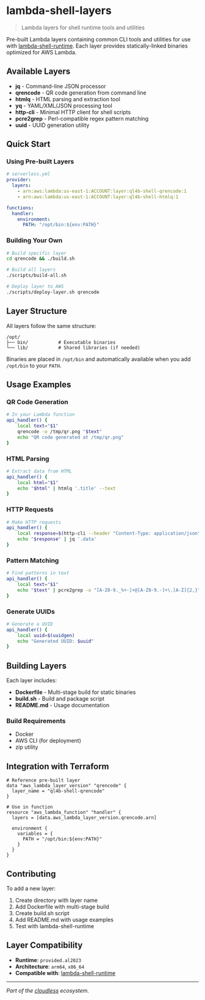 # lambda-shell-layers

> Lambda layers for shell runtime tools and utilities

Pre-built Lambda layers containing common CLI tools and utilities for use with [lambda-shell-runtime](https://github.com/ql4b/lambda-shell-runtime). Each layer provides statically-linked binaries optimized for AWS Lambda.

## Available Layers

- **jq** - Command-line JSON processor
- **qrencode** - QR code generation from command line
- **htmlq** - HTML parsing and extraction tool
- **yq** - YAML/XML/JSON processing tool
- **http-cli** - Minimal HTTP client for shell scripts
- **pcre2grep** - Perl-compatible regex pattern matching
- **uuid** - UUID generation utility

## Quick Start

### Using Pre-built Layers

```yaml
# serverless.yml
provider:
  layers:
    - arn:aws:lambda:us-east-1:ACCOUNT:layer:ql4b-shell-qrencode:1
    - arn:aws:lambda:us-east-1:ACCOUNT:layer:ql4b-shell-htmlq:1

functions:
  handler:
    environment:
      PATH: "/opt/bin:${env:PATH}"
```

### Building Your Own

```bash
# Build specific layer
cd qrencode && ./build.sh

# Build all layers
./scripts/build-all.sh

# Deploy layer to AWS
./scripts/deploy-layer.sh qrencode
```

## Layer Structure

All layers follow the same structure:

```
/opt/
├── bin/           # Executable binaries
└── lib/           # Shared libraries (if needed)
```

Binaries are placed in `/opt/bin` and automatically available when you add `/opt/bin` to your `PATH`.

## Usage Examples

### QR Code Generation

```bash
# In your Lambda function
api_handler() {
    local text="$1"
    qrencode -o /tmp/qr.png "$text"
    echo "QR code generated at /tmp/qr.png"
}
```

### HTML Parsing

```bash
# Extract data from HTML
api_handler() {
    local html="$1"
    echo "$html" | htmlq '.title' --text
}
```

### HTTP Requests

```bash
# Make HTTP requests
api_handler() {
    local response=$(http-cli --header "Content-Type: application/json" https://api.example.com)
    echo "$response" | jq '.data'
}
```

### Pattern Matching

```bash
# Find patterns in text
api_handler() {
    local text="$1"
    echo "$text" | pcre2grep -o "[A-Z0-9._%+-]+@[A-Z0-9.-]+\.[A-Z]{2,}" --ignore-case
}
```

### Generate UUIDs

```bash
# Generate a UUID
api_handler() {
    local uuid=$(uuidgen)
    echo "Generated UUID: $uuid"
}
```

## Building Layers

Each layer includes:

- **Dockerfile** - Multi-stage build for static binaries
- **build.sh** - Build and package script
- **README.md** - Usage documentation

### Build Requirements

- Docker
- AWS CLI (for deployment)
- zip utility

## Integration with Terraform

```hcl
# Reference pre-built layer
data "aws_lambda_layer_version" "qrencode" {
  layer_name = "ql4b-shell-qrencode"
}

# Use in function
resource "aws_lambda_function" "handler" {
  layers = [data.aws_lambda_layer_version.qrencode.arn]
  
  environment {
    variables = {
      PATH = "/opt/bin:${env:PATH}"
    }
  }
}
```

## Contributing

To add a new layer:

1. Create directory with layer name
2. Add Dockerfile with multi-stage build
3. Create build.sh script
4. Add README.md with usage examples
5. Test with lambda-shell-runtime

## Layer Compatibility

- **Runtime**: `provided.al2023`
- **Architecture**: `arm64`, `x86_64`
- **Compatible with**: [lambda-shell-runtime](https://github.com/ql4b/lambda-shell-runtime)

---

*Part of the [cloudless](https://github.com/ql4b/cloudless-api) ecosystem.*